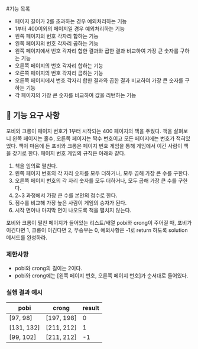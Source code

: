 #기능 목록

* 페이지 길이가 2를 초과하는 경우 예외처리하는 기능
* 1부터 400이외의 페이지일 경우 예외처리하는 기능
* 왼쪽 페이지의 번호 각자리 합하는 기능
* 왼쪽 페이지의 번호 각자리 곱하는 기능
* 왼쪽 페이지에서 번호 각자리 합한 결과와 곱한 결과 비교하여 가장 큰 숫자를 구하는 기능
* 오른쪽 페이지의 번호 각자리 합하는 기능
* 오른쪽 페이지의 번호 각자리 곱하는 기능
* 오른쪽 페이지에서 번호 각자리 합한 결과와 곱한 결과 비교하여 가장 큰 숫자를 구하는 기능
* 각 페이지의 가장 큰 숫자를 비교하여 값을 리턴하는 기능


## 🚀 기능 요구 사항

포비와 크롱이 페이지 번호가 1부터 시작되는 400 페이지의 책을 주웠다. 책을 살펴보니 왼쪽 페이지는 홀수, 오른쪽 페이지는 짝수 번호이고 모든 페이지에는 번호가 적혀있었다. 책이 마음에 든 포비와 크롱은 페이지 번호 게임을 통해 게임에서 이긴 사람이 책을 갖기로 한다. 페이지 번호 게임의 규칙은 아래와 같다.

1. 책을 임의로 펼친다.
2. 왼쪽 페이지 번호의 각 자리 숫자를 모두 더하거나, 모두 곱해 가장 큰 수를 구한다.
3. 오른쪽 페이지 번호의 각 자리 숫자를 모두 더하거나, 모두 곱해 가장 큰 수를 구한다.
4. 2~3 과정에서 가장 큰 수를 본인의 점수로 한다.
5. 점수를 비교해 가장 높은 사람이 게임의 승자가 된다.
6. 시작 면이나 마지막 면이 나오도록 책을 펼치지 않는다.

포비와 크롱이 펼친 페이지가 들어있는 리스트/배열 pobi와 crong이 주어질 때, 포비가 이긴다면 1, 크롱이 이긴다면 2, 무승부는 0, 예외사항은 -1로 return 하도록 solution 메서드를 완성하라.

### 제한사항

- pobi와 crong의 길이는 2이다.
- pobi와 crong에는 [왼쪽 페이지 번호, 오른쪽 페이지 번호]가 순서대로 들어있다.

### 실행 결과 예시

| pobi | crong | result |
| --- | --- | --- |
| [97, 98] | [197, 198] | 0 |
| [131, 132] | [211, 212] | 1 |
| [99, 102] | [211, 212] | -1 |
